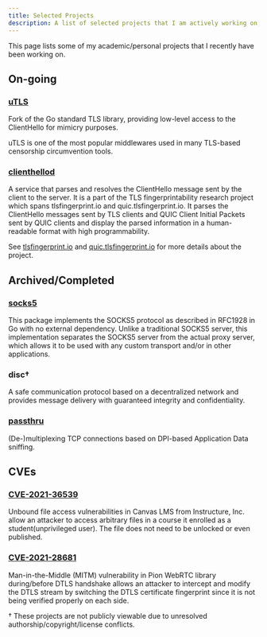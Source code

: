 ```yaml
---
title: Selected Projects
description: A list of selected projects that I am actively working on, have worked on, will be working on, and have completed.
---
```

This page lists some of my academic/personal projects that I recently have been working on.

## On-going

### [uTLS](https://github.com/refraction-networking/utls)
Fork of the Go standard TLS library, providing low-level access to the ClientHello for mimicry purposes.

uTLS is one of the most popular middlewares used in many TLS-based censorship circumvention tools.

### [clienthellod](https://github.com/gaukas/clienthellod)
A service that parses and resolves the ClientHello message sent by the client to the server. It is a part of the TLS fingerprintability research project which spans tlsfingerprint.io and quic.tlsfingerprint.io. It parses the ClientHello messages sent by TLS clients and QUIC Client Initial Packets sent by QUIC clients and display the parsed information in a human-readable format with high programmability.

See [tlsfingerprint.io](https://tlsfingerprint.io/) and [quic.tlsfingerprint.io](https://quic.tlsfingerprint.io/) for more details about the project.

## Archived/Completed

### [socks5](https://github.com/gaukas/socks5)
This package implements the SOCKS5 protocol as described in RFC1928 in Go with no external dependency. Unlike a traditional SOCKS5 server, this implementation separates the SOCKS5 server from the actual proxy server, which allows it to be used with any custom transport and/or in other applications.

### disc†
A safe communication protocol based on a decentralized network and provides message delivery with guaranteed integrity and confidentiality.

### [passthru](https://github.com/gaukas/passthru)
(De-)multiplexing TCP connections based on DPI-based Application Data sniffing.

## CVEs

### [CVE-2021-36539](https://cve.mitre.org/cgi-bin/cvename.cgi?name=CVE-2021-36539)

Unbound file access vulnerabilities in Canvas LMS from Instructure, Inc. allow an attacker to access arbitrary files in a course it enrolled as a student(unprivileged user). The file does not need to be unlocked or even published.

### [CVE-2021-28681](https://cve.mitre.org/cgi-bin/cvename.cgi?name=CVE-2021-28681)

Man-in-the-Middle (MITM) vulnerability in Pion WebRTC library during/before DTLS handshake allows an attacker to intercept and modify the DTLS stream by switching the DTLS certificate fingerprint since it is not being verified properly on each side.

† These projects are not publicly viewable due to unresolved authorship/copyright/license conflicts. 